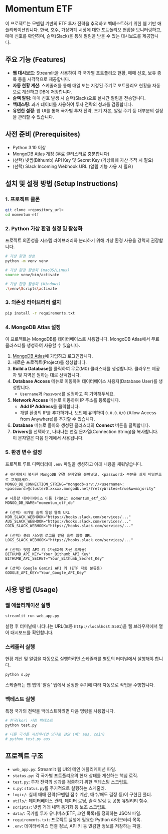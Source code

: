 # Momentum ETF

이 프로젝트는 모멘텀 기반의 ETF 투자 전략을 추적하고 백테스트하기 위한 웹 기반 애플리케이션입니다. 한국, 호주, 가상화폐 시장에 대한 포트폴리오 현황을 모니터링하고, 매매 신호를 확인하며, 슬랙(Slack)을 통해 알림을 받을 수 있는 대시보드를 제공합니다.

## 주요 기능 (Features)

*   **웹 대시보드**: Streamlit을 사용하여 각 국가별 포트폴리오 현황, 매매 신호, 보유 종목 등을 시각적으로 제공합니다.
*   **자동 현황 계산**: 스케줄러를 통해 매일 또는 지정된 주기로 포트폴리오 현황을 자동으로 계산하고 DB에 저장합니다.
*   **슬랙 알림**: 매매 신호 발생 시 슬랙(Slack)으로 실시간 알림을 전송합니다.
*   **백테스팅**: 과거 데이터를 사용하여 투자 전략의 성과를 검증합니다.
*   **유연한 설정**: 웹 UI를 통해 국가별 투자 전략, 초기 자본, 알림 주기 등 대부분의 설정을 관리할 수 있습니다.

## 사전 준비 (Prerequisites)

*   Python 3.10 이상
*   MongoDB Atlas 계정 (무료 클러스터로 충분합니다)
*   (선택) 빗썸(Bithumb) API Key 및 Secret Key (가상화폐 자산 추적 시 필요)
*   (선택) Slack Incoming Webhook URL (알림 기능 사용 시 필요)

## 설치 및 설정 방법 (Setup Instructions)

### 1. 프로젝트 클론

```bash
git clone <repository_url>
cd momentum-etf
```

### 2. Python 가상 환경 설정 및 활성화

프로젝트 의존성을 시스템 라이브러리와 분리하기 위해 가상 환경 사용을 강력히 권장합니다.

```bash
# 가상 환경 생성
python -m venv venv

# 가상 환경 활성화 (macOS/Linux)
source venv/bin/activate

# 가상 환경 활성화 (Windows)
.\venv\Scripts\activate
```

### 3. 의존성 라이브러리 설치

```bash
pip install -r requirements.txt
```

### 4. MongoDB Atlas 설정

이 프로젝트는 MongoDB를 데이터베이스로 사용합니다. MongoDB Atlas에서 무료 클러스터를 생성하여 사용할 수 있습니다.

1.  [MongoDB Atlas](https://www.mongodb.com/cloud/atlas)에 가입하고 로그인합니다.
2.  새로운 프로젝트(Project)를 생성합니다.
3.  **Build a Database**를 클릭하여 무료(M0) 클러스터를 생성합니다. 클라우드 제공자 및 지역은 원하는 대로 선택합니다.
4.  **Database Access** 메뉴로 이동하여 데이터베이스 사용자(Database User)를 생성합니다.
    *   `Username`과 `Password`를 설정하고 꼭 기억해두세요.
5.  **Network Access** 메뉴로 이동하여 IP 주소를 등록합니다.
    *   **Add IP Address**를 클릭합니다.
    *   개발 환경의 IP를 추가하거나, 보안에 유의하여 `0.0.0.0/0` (Allow Access from Anywhere)를 추가할 수 있습니다.
6.  **Database** 메뉴로 돌아와 생성된 클러스터의 **Connect** 버튼을 클릭합니다.
7.  **Drivers**를 선택하고, 나타나는 연결 문자열(Connection String)을 복사합니다. 이 문자열은 다음 단계에서 사용됩니다.

### 5. 환경 변수 설정

프로젝트 루트 디렉터리에 `.env` 파일을 생성하고 아래 내용을 채워넣습니다.

```env
# 4단계에서 복사한 MongoDB 연결 문자열을 붙여넣고, <password> 부분을 실제 비밀번호로 교체하세요.
MONGO_DB_CONNECTION_STRING="mongodb+srv://<username>:<password>@cluster0.xxxxx.mongodb.net/?retryWrites=true&w=majority"

# 사용할 데이터베이스 이름 (기본값: momentum_etf_db)
MONGO_DB_NAME="momentum_etf_db"

# (선택) 국가별 슬랙 알림 웹훅 URL
KOR_SLACK_WEBHOOK="https://hooks.slack.com/services/..."
AUS_SLACK_WEBHOOK="https://hooks.slack.com/services/..."
COIN_SLACK_WEBHOOK="https://hooks.slack.com/services/..."

# (선택) 중요 시스템 로그를 받을 슬랙 웹훅 URL
LOGS_SLACK_WEBHOOK="https://hooks.slack.com/services/..."

# (선택) 빗썸 API 키 (가상화폐 자산 추적용)
BITHUMB_API_KEY="Your_Bithumb_API_Key"
BITHUMB_API_SECRET="Your_Bithumb_Secret_Key"

# (선택) Google Gemini API 키 (ETF 자동 분류용)
GOOGLE_API_KEY="Your_Google_API_Key"
```

## 사용 방법 (Usage)

### 웹 애플리케이션 실행

```bash
streamlit run web_app.py
```

실행 후 터미널에 나타나는 URL(보통 `http://localhost:8501`)을 웹 브라우저에서 열어 대시보드를 확인합니다.

### 스케줄러 실행

현황 계산 및 알림을 자동으로 실행하려면 스케줄러를 별도의 터미널에서 실행해야 합니다.

```bash
python s.py
```

스케줄러는 웹 앱의 '알림' 탭에서 설정한 주기에 따라 자동으로 작업을 수행합니다.

### 백테스트 실행

특정 국가의 전략을 백테스트하려면 다음 명령을 사용합니다.

```bash
# 한국(kor) 시장 백테스트
python test.py

# 다른 국가를 지정하려면 인자로 전달 (예: aus, coin)
# python test.py aus
```

## 프로젝트 구조

*   `web_app.py`: Streamlit 웹 UI의 메인 애플리케이션 파일.
*   `status.py`: 각 국가별 포트폴리오의 현재 상태를 계산하는 핵심 로직.
*   `test.py`: 투자 전략의 성과를 검증하기 위한 백테스팅 스크립트.
*   `s.py`: `status.py`를 주기적으로 실행하는 스케줄러.
*   `logic/`: 실제 매매 전략(모멘텀 점수 계산, 매수/매도 결정 등)이 구현된 폴더.
*   `utils/`: 데이터베이스 관리, 데이터 로딩, 슬랙 알림 등 공통 유틸리티 함수.
*   `scripts/`: 빗썸 거래 내역 동기화 등 보조 스크립트.
*   `data/`: 국가별 투자 유니버스(ETF, 코인 목록)를 정의하는 JSON 파일.
*   `requirements.txt`: 프로젝트 실행에 필요한 Python 라이브러리 목록.
*   `.env`: 데이터베이스 연결 정보, API 키 등 민감한 정보를 저장하는 파일.
